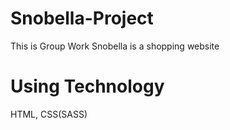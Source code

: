 # Snobella-Project
This is Group Work
Snobella is a shopping website
# Using Technology 
HTML,  CSS(SASS)
